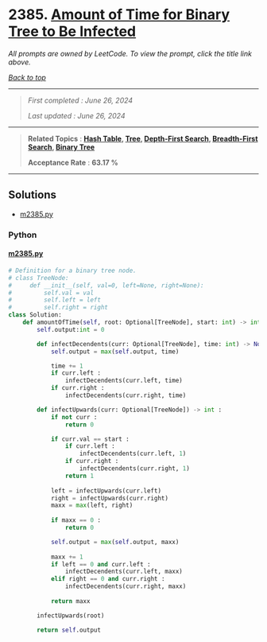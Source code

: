 # 2385. [Amount of Time for Binary Tree to Be Infected](<https://leetcode.com/problems/amount-of-time-for-binary-tree-to-be-infected>)

*All prompts are owned by LeetCode. To view the prompt, click the title link above.*

*[Back to top](<../README.md>)*

------

> *First completed : June 26, 2024*
>
> *Last updated : June 26, 2024*

------

> **Related Topics** : **[Hash Table](<by_topic/Hash Table.md>), [Tree](<by_topic/Tree.md>), [Depth-First Search](<by_topic/Depth-First Search.md>), [Breadth-First Search](<by_topic/Breadth-First Search.md>), [Binary Tree](<by_topic/Binary Tree.md>)**
>
> **Acceptance Rate** : **63.17 %**

------

## Solutions

- [m2385.py](<../my-submissions/m2385.py>)
### Python
#### [m2385.py](<../my-submissions/m2385.py>)
```Python
# Definition for a binary tree node.
# class TreeNode:
#     def __init__(self, val=0, left=None, right=None):
#         self.val = val
#         self.left = left
#         self.right = right
class Solution:
    def amountOfTime(self, root: Optional[TreeNode], start: int) -> int:
        self.output:int = 0

        def infectDecendents(curr: Optional[TreeNode], time: int) -> None :
            self.output = max(self.output, time)

            time += 1
            if curr.left :
                infectDecendents(curr.left, time)
            if curr.right :
                infectDecendents(curr.right, time)

        def infectUpwards(curr: Optional[TreeNode]) -> int :
            if not curr :
                return 0

            if curr.val == start :
                if curr.left :
                    infectDecendents(curr.left, 1)
                if curr.right :
                    infectDecendents(curr.right, 1)
                return 1
            
            left = infectUpwards(curr.left)
            right = infectUpwards(curr.right)
            maxx = max(left, right)
            
            if maxx == 0 :
                return 0

            self.output = max(self.output, maxx)
            
            maxx += 1
            if left == 0 and curr.left :
                infectDecendents(curr.left, maxx)
            elif right == 0 and curr.right :
                infectDecendents(curr.right, maxx)
            
            return maxx

        infectUpwards(root)

        return self.output
```

